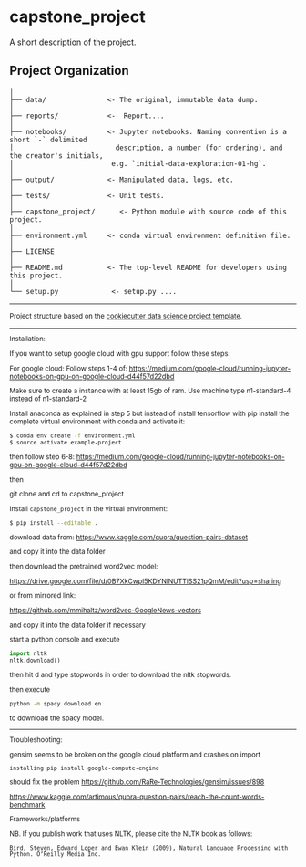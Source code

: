 capstone_project
==============================

A short description of the project.

Project Organization
------------

    │
    ├── data/               <- The original, immutable data dump. 
    │
    ├── reports/            <-  Report....
    │
    ├── notebooks/          <- Jupyter notebooks. Naming convention is a short `-` delimited 
    │                         description, a number (for ordering), and the creator's initials,
    │                        e.g. `initial-data-exploration-01-hg`.
    │
    ├── output/             <- Manipulated data, logs, etc.
    │
    ├── tests/              <- Unit tests.
    │
    ├── capstone_project/      <- Python module with source code of this project.
    │
    ├── environment.yml     <- conda virtual environment definition file.
    │
    ├── LICENSE
    │
    ├── README.md           <- The top-level README for developers using this project.
    │
    └── setup.py             <- setup.py ....


--------

<p><small>Project structure based on the <a target="_blank" href="https://drivendata.github.io/cookiecutter-data-science/">cookiecutter data science project template</a>.</p>

------------
Installation:

If you want to setup google cloud with gpu support follow these steps:
 
For google cloud: Follow steps 1-4 of:
https://medium.com/google-cloud/running-jupyter-notebooks-on-gpu-on-google-cloud-d44f57d22dbd

Make sure to create a instance with at least 15gb of ram.
Use machine type n1-standard-4 instead of n1-standard-2
 
Install anaconda as explained in step 5 but instead of install tensorflow with 
pip install the complete virtual environment with conda and activate it:

```bash
$ conda env create -f environment.yml
$ source activate example-project 
```

then follow step 6-8:
https://medium.com/google-cloud/running-jupyter-notebooks-on-gpu-on-google-cloud-d44f57d22dbd

then

git clone and cd to capstone_project

Install `capstone_project` in the virtual environment:

```bash
$ pip install --editable .
```

download data from:
https://www.kaggle.com/quora/question-pairs-dataset

and copy it into the data folder

then download the pretrained word2vec model:

https://drive.google.com/file/d/0B7XkCwpI5KDYNlNUTTlSS21pQmM/edit?usp=sharing

or from mirrored link:

https://github.com/mmihaltz/word2vec-GoogleNews-vectors

and copy it into the data folder if necessary

start a python console and execute

```python
import nltk
nltk.download()
```
then hit d and type stopwords in order to download the nltk stopwords.

then execute
```bash
python -m spacy download en
```

to download the spacy model.

--------

Troubleshooting:

gensim seems to be broken on the google cloud platform and crashes on import

```
installing pip install google-compute-engine
```
should fix the problem https://github.com/RaRe-Technologies/gensim/issues/898

https://www.kaggle.com/artimous/quora-question-pairs/reach-the-count-words-benchmark

Frameworks/platforms

NB. If you publish work that uses NLTK, please cite the NLTK book as follows:

    Bird, Steven, Edward Loper and Ewan Klein (2009), Natural Language Processing with Python. O’Reilly Media Inc.